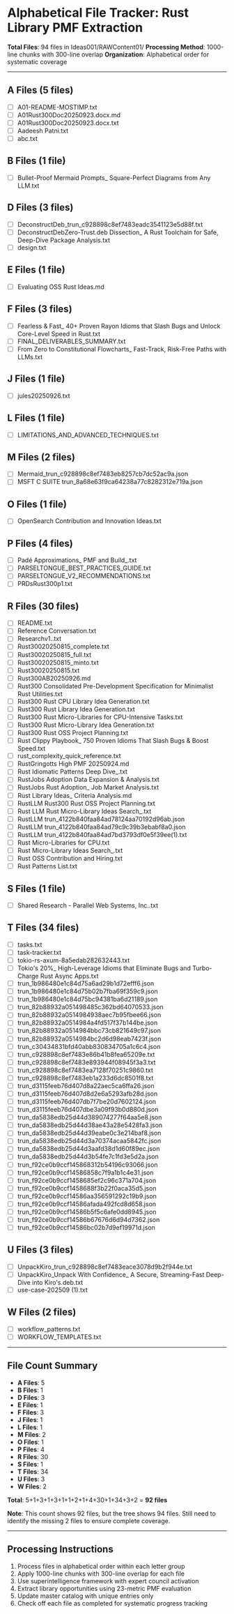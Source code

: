 # Alphabetical File Tracker: Rust Library PMF Extraction

**Total Files**: 94 files in Ideas001/RAWContent01/
**Processing Method**: 1000-line chunks with 300-line overlap
**Organization**: Alphabetical order for systematic coverage

---

## A Files (5 files)
- [ ] A01-README-MOSTIMP.txt
- [ ] A01Rust300Doc20250923.docx.md
- [ ] A01Rust300Doc20250923.docx.txt
- [ ] Aadeesh Patni.txt
- [ ] abc.txt

## B Files (1 file)
- [ ] Bullet-Proof Mermaid Prompts_ Square-Perfect Diagrams from Any LLM.txt

## D Files (3 files)
- [ ] DeconstructDeb_trun_c928898c8ef7483eadc3541123e5d88f.txt
- [ ] DeconstructDebZero-Trust.deb Dissection_ A Rust Toolchain for Safe, Deep-Dive Package Analysis.txt
- [ ] design.txt

## E Files (1 file)
- [ ] Evaluating OSS Rust Ideas.md

## F Files (3 files)
- [ ] Fearless & Fast_ 40+ Proven Rayon Idioms that Slash Bugs and Unlock Core-Level Speed in Rust.txt
- [ ] FINAL_DELIVERABLES_SUMMARY.txt
- [ ] From Zero to Constitutional Flowcharts_ Fast-Track, Risk-Free Paths with LLMs.txt

## J Files (1 file)
- [ ] jules20250926.txt

## L Files (1 file)
- [ ] LIMITATIONS_AND_ADVANCED_TECHNIQUES.txt

## M Files (2 files)
- [ ] Mermaid_trun_c928898c8ef7483eb8257cb7dc52ac9a.json
- [ ] MSFT C SUITE trun_8a68e63f9ca64238a77c8282312e719a.json

## O Files (1 file)
- [ ] OpenSearch Contribution and Innovation Ideas.txt

## P Files (4 files)
- [ ] Padé Approximations_ PMF and Build_.txt
- [ ] PARSELTONGUE_BEST_PRACTICES_GUIDE.txt
- [ ] PARSELTONGUE_V2_RECOMMENDATIONS.txt
- [ ] PRDsRust300p1.txt

## R Files (30 files)
- [ ] README.txt
- [ ] Reference Conversation.txt
- [ ] Researchv1..txt
- [ ] Rust30020250815_complete.txt
- [ ] Rust30020250815_full.txt
- [ ] Rust30020250815_minto.txt
- [ ] Rust30020250815.txt
- [ ] Rust300AB20250926.md
- [ ] Rust300 Consolidated Pre-Development Specification for Minimalist Rust Utilities.txt
- [ ] Rust300 Rust CPU Library Idea Generation.txt
- [ ] Rust300 Rust Library Idea Generation.txt
- [ ] Rust300 Rust Micro-Libraries for CPU-Intensive Tasks.txt
- [ ] Rust300 Rust Micro-Library Idea Generation.txt
- [ ] Rust300 Rust OSS Project Planning.txt
- [ ] Rust Clippy Playbook_ 750 Proven Idioms That Slash Bugs & Boost Speed.txt
- [ ] rust_complexity_quick_reference.txt
- [ ] RustGringotts High PMF 20250924.md
- [ ] Rust Idiomatic Patterns Deep Dive_.txt
- [ ] RustJobs Adoption Data Expansion & Analysis.txt
- [ ] RustJobs Rust Adoption_ Job Market Analysis.txt
- [ ] Rust Library Ideas_ Criteria Analysis.md
- [ ] RustLLM Rust300 Rust OSS Project Planning.txt
- [ ] Rust LLM Rust Micro-Library Ideas Search_.txt
- [ ] RustLLM trun_4122b840faa84ad78124aa70192d96ab.json
- [ ] RustLLM trun_4122b840faa84ad79c9c39b3ebabf8a0.json
- [ ] RustLLM trun_4122b840faa84ad7bd3793df0e5f39ee(1).txt
- [ ] Rust Micro-Libraries for CPU.txt
- [ ] Rust Micro-Library Ideas Search_.txt
- [ ] Rust OSS Contribution and Hiring.txt
- [ ] Rust Patterns List.txt

## S Files (1 file)
- [ ] Shared Research - Parallel Web Systems, Inc..txt

## T Files (34 files)
- [ ] tasks.txt
- [ ] task-tracker.txt
- [ ] tokio-rs-axum-8a5edab282632443.txt
- [ ] Tokio's 20%_ High-Leverage Idioms that Eliminate Bugs and Turbo-Charge Rust Async Apps.txt
- [ ] trun_1b986480e1c84d75a6ad29b1d72efff6.json
- [ ] trun_1b986480e1c84d75b02b7fba69f359c9.json
- [ ] trun_1b986480e1c84d75bc94381ba6d21189.json
- [ ] trun_82b88932a051498485c362bd64070533.json
- [ ] trun_82b88932a0514984938aec7b95fbee66.json
- [ ] trun_82b88932a0514984a4fd517f37b144be.json
- [ ] trun_82b88932a0514984bbc73cb821649c97.json
- [ ] trun_82b88932a0514984bc2d6d98eab7423f.json
- [ ] trun_c30434831bfd40abb830834705a1c6c4.json
- [ ] trun_c928898c8ef7483e86b41b8fea65209e.txt
- [ ] trun_c928898c8ef7483e893944f08945f3a3.txt
- [ ] trun_c928898c8ef7483ea7128f70251c9860.txt
- [ ] trun_c928898c8ef7483eb1a233d6dc8501f8.txt
- [ ] trun_d3115feeb76d407d8a22aec5ca6ffa26.json
- [ ] trun_d3115feeb76d407d8d2e6a5293afb28d.json
- [ ] trun_d3115feeb76d407db7f7be20d7602124.json
- [ ] trun_d3115feeb76d407dbe3a09f93b0d880d.json
- [ ] trun_da5838edb25d44d389074277f64aa5e8.json
- [ ] trun_da5838edb25d44d38ae43a28e5428fa3.json
- [ ] trun_da5838edb25d44d39eabe0c3e214baf8.json
- [ ] trun_da5838edb25d44d3a70374acaa5842fc.json
- [ ] trun_da5838edb25d44d3aafd38d1d60f89ec.json
- [ ] trun_da5838edb25d44d3b54fe7c1fd3e5d2a.json
- [ ] trun_f92ce0b9ccf145868312b54196c93066.json
- [ ] trun_f92ce0b9ccf14586858c7f9a1b1c4e31.json
- [ ] trun_f92ce0b9ccf1458685ef2c96c371a704.json
- [ ] trun_f92ce0b9ccf1458688f3b22f0aca35d5.json
- [ ] trun_f92ce0b9ccf14586aa356591292c19b9.json
- [ ] trun_f92ce0b9ccf14586afada492fcd8d658.json
- [ ] trun_f92ce0b9ccf14586b5f5c6afe0dd8945.json
- [ ] trun_f92ce0b9ccf14586b67676d6d94d7362.json
- [ ] trun_f92ce0b9ccf14586bc02b7d9ef19971d.json

## U Files (3 files)
- [ ] UnpackKiro_trun_c928898c8ef7483eace3078d9b2f944e.txt
- [ ] UnpackKiro_Unpack With Confidence_ A Secure, Streaming-Fast Deep-Dive into Kiro's.deb.txt
- [ ] use-case-202509 (1).txt

## W Files (2 files)
- [ ] workflow_patterns.txt
- [ ] WORKFLOW_TEMPLATES.txt

---

## File Count Summary
- **A Files**: 5
- **B Files**: 1  
- **D Files**: 3
- **E Files**: 1
- **F Files**: 3
- **J Files**: 1
- **L Files**: 1
- **M Files**: 2
- **O Files**: 1
- **P Files**: 4
- **R Files**: 30
- **S Files**: 1
- **T Files**: 34
- **U Files**: 3
- **W Files**: 2

**Total**: 5+1+3+1+3+1+1+2+1+4+30+1+34+3+2 = **92 files**

**Note**: This count shows 92 files, but the tree shows 94 files. Still need to identify the missing 2 files to ensure complete coverage.

---

## Processing Instructions
1. Process files in alphabetical order within each letter group
2. Apply 1000-line chunks with 300-line overlap for each file
3. Use superintelligence framework with expert council activation
4. Extract library opportunities using 23-metric PMF evaluation
5. Update master catalog with unique entries only
6. Check off each file as completed for systematic progress tracking